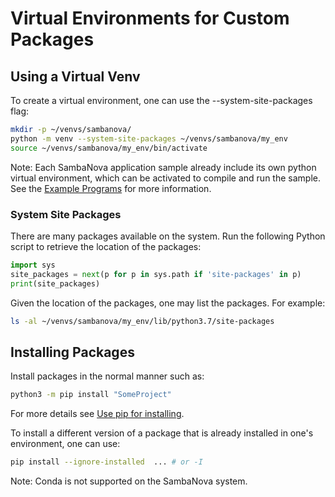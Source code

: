 # Virtual Environments for Custom Packages

## Using a Virtual Venv

To create a virtual environment, one can use the --system-site-packages flag:

```bash
mkdir -p ~/venvs/sambanova/
python -m venv --system-site-packages ~/venvs/sambanova/my_env
source ~/venvs/sambanova/my_env/bin/activate
```

Note: Each SambaNova application sample already include its own python virtual environment, which can be activated to compile and run the sample. 
See the [Example Programs](Example-Programs.md) for more information. 

### System Site Packages

There are many packages available on the system.
Run the following Python script to retrieve the
location of the packages:

```python
import sys
site_packages = next(p for p in sys.path if 'site-packages' in p)
print(site_packages)
```

Given the location of the packages, one may list the packages.
For example:

```bash
ls -al ~/venvs/sambanova/my_env/lib/python3.7/site-packages
```

## Installing Packages

Install packages in the normal manner such as:

```bash
python3 -m pip install "SomeProject"
```

For more details see [Use pip for installing](https://packaging.python.org/en/latest/tutorials/installing-packages/#use-pip-for-installing).

To install a different version of a package that is already installed in one's environment, one can use:

```bash
pip install --ignore-installed  ... # or -I
```

Note: Conda is not supported on the SambaNova system.


